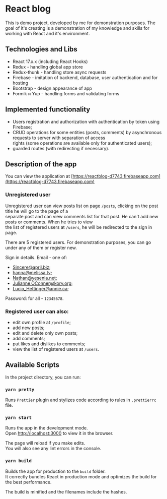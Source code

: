 # React blog

This is demo project, developed by me for demonstration purposes.
The goal of it's creating is a demonstration of my knowledge and skills for working with React and it's environment.

## Technologies and Libs

- React 17.x.x (including React Hooks)
- Redux - handling global app store
- Redux-thunk - handling store async requests
- Firebase -  imitation of backend, database, user authentication and for hosting
- Bootstrap - design appearance of app
- Formik и Yup - handling forms and validating forms


## Implemented functionality

- Users registration and authorization with authentication by token using Firebase;
- CRUD operations for some entities (posts, comments) by asynchronous requests to server with separation of access <br>
rights (some operations are available only for authenticated users);
- guarded routes (with redirecting if necessary).


## Description of the app
You can view the application at [https://reactblog-d7743.firebaseapp.com](https://reactblog-d7743.firebaseapp.com)

### Unregistered user

Unregistered user can view posts list on page `/posts`, clicking on the post title he will go to the page of a <br>
separate post and can view comments list for that post. He can't add new posts or comments. When he tries to view <br> 
the list of registered users at `/users`, he will be redirected to the sign in page.

There are 5 registered users. For demonstration purposes, you can go under any of them or register new.

Sign in details. Email - one of:

- Sincere@april.biz;
- hanna@melissa.tv;
- Nathan@yesenia.net;
- Julianne.OConner@kory.org;
- Lucio_Hettinger@annie.ca;

Password: for all - `12345678`.

### Registered user can also:

- edit own profile at `/profile`;
- add new posts;
- edit and delete only own posts;
- add comments;
- put likes and dislikes to comments;
- view the list of registered users at `/users`. 


## Available Scripts

In the project directory, you can run:

### `yarn pretty`

Runs `Prettier` plugin and stylizes code according to rules in `.prettierrc` file.

### `yarn start`

Runs the app in the development mode.<br>
Open [http://localhost:3000](http://localhost:3000) to view it in the browser.

The page will reload if you make edits.<br>
You will also see any lint errors in the console.

### `yarn build`

Builds the app for production to the `build` folder.<br>
It correctly bundles React in production mode and optimizes the build for the best performance.

The build is minified and the filenames include the hashes.<br>

